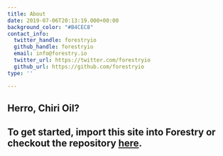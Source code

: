 ```yaml
---
title: About
date: 2019-07-06T20:13:19.000+00:00
background_color: "#B4CEC8"
contact_info:
  twitter_handle: forestryio
  github_handle: forestryio
  email: info@forestry.io
  twitter_url: https://twitter.com/forestryio
  github_url: https://github.com/forestryio
type: ''

---
```

## Herro, Chiri Oil?

## To get started, import this site into Forestry or checkout the repository [here](https://github.com/kendallstrautman/starter-blog-hugo "forestry starter blog hugo").